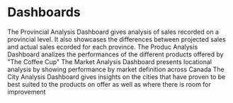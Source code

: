 # Dashboards
The Provincial Analysis Dashboard gives analysis of sales recorded on a provincial level. It also showcases the differences between projected sales and actual sales ecorded for each province.
The Produc Analysis Dashboard analizes the performances of the different products offered by "The Coffee Cup"
The Market Analysis Dashboard presents locational analysis by showing performance by market definition across Canada
The City Analysis Dashboard gives insights on the cities that have proven to be best suited to the products on offer as well as where there is room for improvement
